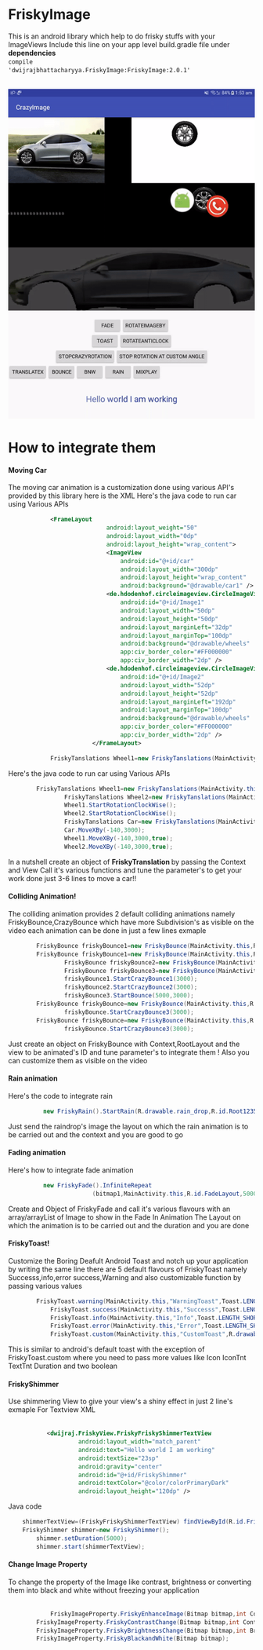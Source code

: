 # FriskyImage
This is an android library which help to do frisky stuffs with your ImageViews
Include this line on your app level build.gradle file under <b>dependencies</b> </BR>
<code>compile 'dwijrajbhattacharyya.FriskyImage:FriskyImage:2.0.1'</code> </BR>

<br/>
<img src="API.gif" alt="imageNotFound">
<h1> How to integrate them  </h1>
	<h4> Moving Car </h4>
	The moving car animation is a customization done using various API's provided by this library here is the XML Here's the java code to run car using Various APIs

```xml
			<FrameLayout
                            android:layout_weight="50"
                            android:layout_width="0dp"
                            android:layout_height="wrap_content">
                            <ImageView
                                android:id="@+id/car"
                                android:layout_width="300dp"
                                android:layout_height="wrap_content"
                                android:background="@drawable/car1" />
                            <de.hdodenhof.circleimageview.CircleImageView xmlns:app="http://schemas.android.com/apk/res-auto"
                                android:id="@+id/Image1"
                                android:layout_width="50dp"
                                android:layout_height="50dp"
                                android:layout_marginLeft="32dp"
                                android:layout_marginTop="100dp"
                                android:background="@drawable/wheels"
                                app:civ_border_color="#FF000000"
                                app:civ_border_width="2dp" />
                            <de.hdodenhof.circleimageview.CircleImageView xmlns:app="http://schemas.android.com/apk/res-auto"
                                android:id="@+id/Image2"
                                android:layout_width="52dp"
                                android:layout_height="52dp"
                                android:layout_marginLeft="192dp"
                                android:layout_marginTop="100dp"
                                android:background="@drawable/wheels"
                                app:civ_border_color="#FF000000"
                                app:civ_border_width="2dp" />
                        </FrameLayout>

```
```java
	        FriskyTanslations Wheel1=new FriskyTanslations(MainActivity.this,R.id.Image1);
```		
Here's the java code to run car using Various APIs
	
```java
		FriskyTanslations Wheel1=new FriskyTanslations(MainActivity.this,R.id.Image1);
                FriskyTanslations Wheel2=new FriskyTanslations(MainActivity.this,R.id.Image2);
                Wheel1.StartRotationClockWise();
                Wheel2.StartRotationClockWise();
                FriskyTanslations Car=new FriskyTanslations(MainActivity.this,R.id.car);
                Car.MoveXBy(-140,3000);
                Wheel1.MoveXBy(-140,3000,true);
                Wheel2.MoveXBy(-140,3000,true);
```	
		
In a nutshell create an object of <strong> FriskyTranslation </strong> by passing the Context and View
		Call it's various functions and tune the parameter's to get your work done 
		just 3-6 lines to move a car!!
	
<h4> Colliding Animation! </h4>
The colliding animation provides 2 default colliding animations namely FriskyBounce,CrazyBounce which have more Subdivision's 
		as visible on the video each animation can be done in just a few lines exmaple

```java
		FriskyBounce friskyBounce1=new FriskyBounce(MainActivity.this,R.id.RootId123,R.id.ID1234ID);			
		FriskyBounce friskyBounce1=new FriskyBounce(MainActivity.this,R.id.RootId123,R.id.ID1234ID);
                FriskyBounce friskyBounce2=new FriskyBounce(MainActivity.this,R.id.RootId123,R.id.ID1235ID);
                FriskyBounce friskyBounce3=new FriskyBounce(MainActivity.this,R.id.RootId123,R.id.ID1236ID);
                friskyBounce1.StartCrazyBounce1(3000);
                friskyBounce2.StartCrazyBounce2(3000);
                friskyBounce3.StartBounce(5000,3000);				
		FriskyBounce friskyBounce=new FriskyBounce(MainActivity.this,R.id.RootId123,R.id.ID123ID);
                friskyBounce.StartCrazyBounce3(3000);
		FriskyBounce friskyBounce=new FriskyBounce(MainActivity.this,R.id.RootId123,R.id.ID123ID);
                friskyBounce.StartCrazyBounce3(3000);
```
Just create an object on FriskyBounce with Context,RootLayout and the view to be animated's ID and tune parameter's 
to integrate them !
Also you can customize them as visible on the video

<h4> 
	Rain animation 
</h4>

Here's the code to integrate rain
        
```java 
          new FriskyRain().StartRain(R.drawable.rain_drop,R.id.Root1235,-10,MainActivity.this); 
```

Just send the raindrop's image the layout on which the rain animation is to be carried out 
		and the context and you are good to go
	
<h4>
       Fading animation
</h4>

Here's how to integrate fade animation
```java
		  new FriskyFade().InfiniteRepeat
                        (bitmap1,MainActivity.this,R.id.FadeLayout,5000);
```
Create and Object of FriskyFade and call it's various flavours with an array/arrayList of Image to show in the Fade In Animation
		The Layout on which the animation is to be carried out and the duration and you are done
<h4>FriskyToast!</h4>
Customize the Boring Deafult Android Toast and notch up your application by writing the same line 
there are 5 default flavours of FriskyToast namely Successs,info,error success,Warning and also customizable 
function by passing various values

```java     
	    FriskyToast.warning(MainActivity.this,"WarningToast",Toast.LENGTH_SHORT).show();
            FriskyToast.success(MainActivity.this,"Successs",Toast.LENGTH_SHORT).show();
            FriskyToast.info(MainActivity.this,"Info",Toast.LENGTH_SHORT).show();
            FriskyToast.error(MainActivity.this,"Error",Toast.LENGTH_SHORT).show();
            FriskyToast.custom(MainActivity.this,"CustomToast",R.drawable.ic_launcher,Color.BLACK,3000,true,true).show();
```	 
This is similar to android's default toast with the exception of FriskyToast.custom where you need to pass more 
		values like Icon IconTnt TextTnt Duration and two boolean
<h4>FriskyShimmer</h4>
Use shimmering View to give your view's a shiny effect in just 2 line's
exmaple
For Textview
XML 

```xml

		   <dwijraj.FriskyView.FriskyFriskyShimmerTextView
                    android:layout_width="match_parent"
                    android:text="Hello world I am working"
                    android:textSize="23sp"
                    android:gravity="center"
                    android:id="@+id/FriskyShimmer"
                    android:textColor="@color/colorPrimaryDark"
                    android:layout_height="120dp" />		
```	
Java code
```java
	shimmerTextView=(FriskyFriskyShimmerTextView) findViewById(R.id.FriskyShimmer);
	FriskyShimmer shimmer=new FriskyShimmer();
        shimmer.setDuration(5000);
        shimmer.start(shimmerTextView);
```	
<h4> Change Image Property </h4>
To change the property of the Image like contrast, brightness or converting them into black and white without freezing your application

```java
		
        	FriskyImageProperty.FriskyEnhanceImage(Bitmap bitmap,int ContrastValue,int BrightnessValue);
		FriskyImageProperty.FriskyContrastChange(Bitmap bitmap,int ContrastValue);
		FriskyImageProperty.FriskyBrightnessChange(Bitmap bitmap,int BrightnessValue);
		FriskyImageProperty.FriskyBlackandWhite(Bitmap bitmap);
```		   

